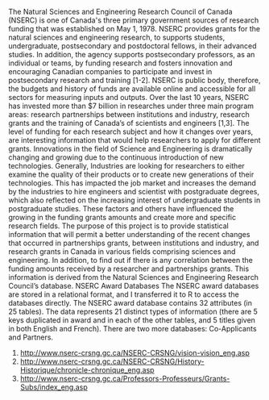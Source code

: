 The Natural Sciences and Engineering Research Council of Canada (NSERC) is one of Canada's three primary government sources 
of research funding that was established on May 1, 1978. NSERC provides grants for the natural sciences and engineering research,
to supports students, undergraduate, postsecondary and postdoctoral fellows, in their advanced studies. In addition, 
the agency supports postsecondary professors, as an individual or teams, by funding research and fosters innovation and 
encouraging Canadian companies to participate and invest in postsecondary research and training [1-2]. NSERC is public body, 
therefore, the budgets and history of funds are available online and accessible for all sectors for measuring inputs and outputs. Over the last 10 years, NSERC has invested more than $7 billion in researches under three main program areas: research partnerships between institutions and industry, research grants and the training of Canada’s of scientists and engineers [1,3]. The level of funding for each research subject and how it changes over years, are interesting information that would help researchers to apply for different grants. 
Innovations in the field of Science and Engineering is dramatically changing and growing due to the continuous introduction of
new technologies. Generally, Industries are looking for researchers to either examine the quality of their products or to create
new generations of their technologies. This has impacted the job market and increases the demand by the industries to hire 
engineers and scientist with postgraduate degrees, which also reflected on the increasing interest of undergraduate students in 
postgraduate studies. These factors and others have influenced the growing in the funding grants amounts and create more and 
specific research fields. 
The purpose of this project is to provide statistical information that will permit a better understanding of the recent changes
that occurred in partnerships grants, between institutions and industry, and research grants in Canada in various fields 
comprising sciences and engineering. In addition, to find out if there is any correlation between the funding amounts received by
a researcher and partnerships grants. This information is derived from the Natural Sciences and Engineering Research Council’s 
database. 
NSERC Award Databases
 The NSERC award databases are stored in a relational format, and I transferred it to R to access the databases directly. 
 The NSERC award database contains 32 attributes (in 25 tables). The data represents 21 distinct types of information 
 (there are 5 keys duplicated in award and in each of the other tables, and 5 titles given in both English and French). 
 There are two more databases: Co-Applicants and Partners. 
1.	http://www.nserc-crsng.gc.ca/NSERC-CRSNG/vision-vision_eng.asp
2.	http://www.nserc-crsng.gc.ca/NSERC-CRSNG/History-Historique/chronicle-chronique_eng.asp
3.	http://www.nserc-crsng.gc.ca/Professors-Professeurs/Grants-Subs/index_eng.asp
